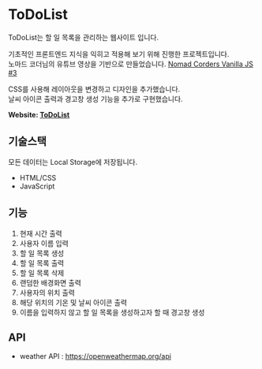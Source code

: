 # ToDoList   
ToDoList는 할 일 목록을 관리하는 웹사이트 입니다.   

기초적인 프론트엔드 지식을 익히고 적용해 보기 위해 진행한 프로젝트입니다.    
노마드 코더님의 유튜브 영상을 기반으로 만들었습니다. [Nomad Corders Vanilla JS #3](https://youtube.com/playlist?list=PLaBDhl34ivDNKS9k5bJox_hStrYOnx5wE)     

CSS를 사용해 레이아웃을 변경하고 디자인을 추가했습니다.   
날씨 아이콘 출력과 경고창 생성 기능을 추가로 구현했습니다.    

**Website: [ToDoList](https://dayeon1351.github.io/ToDoList/)**

## 기술스택    
모든 데이터는 Local Storage에 저장됩니다.     
  - HTML/CSS
  - JavaScript

## 기능
  1. 현재 시간 출력
  2. 사용자 이름 입력
  3. 할 일 목록 생성
  4. 할 일 목록 출력
  5. 할 일 목록 삭제
  6. 랜덤한 배경화면 출력
  7. 사용자의 위치 출력
  8. 해당 위치의 기온 및 날씨 아이콘 출력
  9. 이름을 입력하지 않고 할 일 목록을 생성하고자 할 때 경고창 생성              

## API
- weather API : https://openweathermap.org/api      


